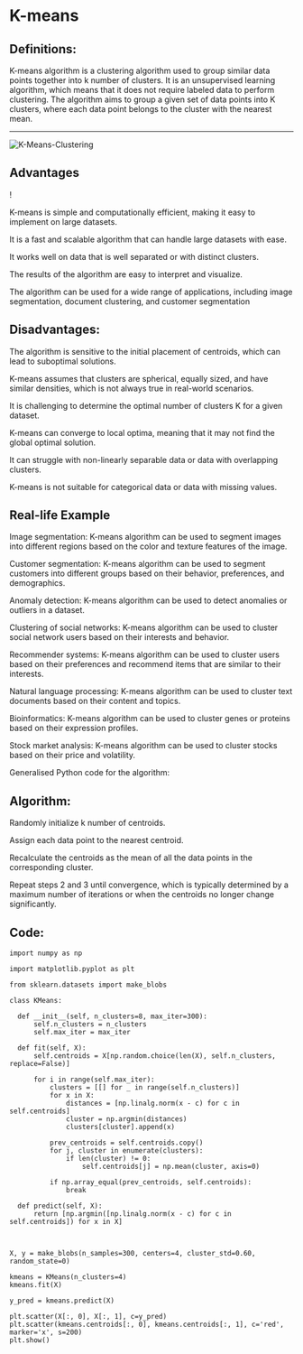 <h1>K-means </h1>

<h2>Definitions:</h2> 
K-means algorithm is a clustering algorithm used to group similar data points together into k number of clusters. It is an unsupervised learning algorithm, which means that it does not require labeled data to perform clustering. The algorithm aims to group a given set of data points into K clusters, where each data point belongs to the cluster with the nearest mean.


<hr>

![K-Means-Clustering](https://user-images.githubusercontent.com/95756364/227706221-f3dd3f0a-255b-4df6-9e10-f8c41ed798ef.png)


<h2> Advantages</h2>!

K-means is simple and computationally efficient, making it easy to implement on large datasets.

It is a fast and scalable algorithm that can handle large datasets with ease.

It works well on data that is well separated or with distinct clusters.

The results of the algorithm are easy to interpret and visualize.

The algorithm can be used for a wide range of applications, including image segmentation, document clustering, and customer segmentation



<h2>Disadvantages:</h2>

The algorithm is sensitive to the initial placement of centroids, which can lead to suboptimal solutions.

K-means assumes that clusters are spherical, equally sized, and have similar densities, which is not always true in real-world scenarios.

It is challenging to determine the optimal number of clusters K for a given dataset.

K-means can converge to local optima, meaning that it may not find the global optimal solution.

It can struggle with non-linearly separable data or data with overlapping clusters.

K-means is not suitable for categorical data or data with missing values.


<h2>Real-life Example </h2>

Image segmentation: K-means algorithm can be used to segment images into different regions based on the color and texture features of the image.

Customer segmentation: K-means algorithm can be used to segment customers into different groups based on their behavior, preferences, and demographics.

Anomaly detection: K-means algorithm can be used to detect anomalies or outliers in a dataset.

Clustering of social networks: K-means algorithm can be used to cluster social network users based on their interests and behavior.

Recommender systems: K-means algorithm can be used to cluster users based on their preferences and recommend items that are similar to their interests.

Natural language processing: K-means algorithm can be used to cluster text documents based on their content and topics.

Bioinformatics: K-means algorithm can be used to cluster genes or proteins based on their expression profiles.

Stock market analysis: K-means algorithm can be used to cluster stocks based on their price and volatility.

Generalised Python code for the algorithm:

<h2>Algorithm: </h2>

Randomly initialize k number of centroids.

Assign each data point to the nearest centroid.

Recalculate the centroids as the mean of all the data points in the corresponding cluster.

Repeat steps 2 and 3 until convergence, which is typically determined by a maximum number of iterations or when the centroids no longer change significantly.

<h2>Code:</h2>


    import numpy as np
  
    import matplotlib.pyplot as plt
  
    from sklearn.datasets import make_blobs

    class KMeans:
  
      def __init__(self, n_clusters=8, max_iter=300):
          self.n_clusters = n_clusters
          self.max_iter = max_iter

      def fit(self, X):
          self.centroids = X[np.random.choice(len(X), self.n_clusters, replace=False)]

          for i in range(self.max_iter):
              clusters = [[] for _ in range(self.n_clusters)]
              for x in X:
                  distances = [np.linalg.norm(x - c) for c in self.centroids]
                  cluster = np.argmin(distances)
                  clusters[cluster].append(x)

              prev_centroids = self.centroids.copy()
              for j, cluster in enumerate(clusters):
                  if len(cluster) != 0:
                      self.centroids[j] = np.mean(cluster, axis=0)

              if np.array_equal(prev_centroids, self.centroids):
                  break

      def predict(self, X):
          return [np.argmin([np.linalg.norm(x - c) for c in self.centroids]) for x in X]



    X, y = make_blobs(n_samples=300, centers=4, cluster_std=0.60, random_state=0)

    kmeans = KMeans(n_clusters=4)
    kmeans.fit(X)

    y_pred = kmeans.predict(X)

    plt.scatter(X[:, 0], X[:, 1], c=y_pred)
    plt.scatter(kmeans.centroids[:, 0], kmeans.centroids[:, 1], c='red', marker='x', s=200)
    plt.show()

